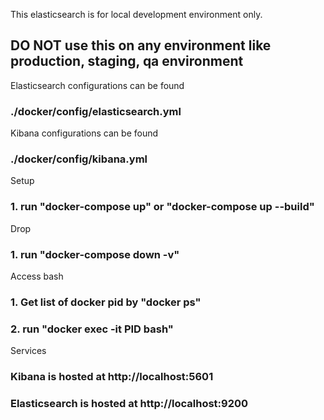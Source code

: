 This elasticsearch is for local development environment only.

## DO NOT use this on any environment like production, staging, qa environment

Elasticsearch configurations can be found
### ./docker/config/elasticsearch.yml

Kibana configurations can be found
### ./docker/config/kibana.yml


Setup

### 1. run "docker-compose up" or "docker-compose up --build"

Drop

### 1. run "docker-compose down -v"

Access bash
### 1. Get list of docker pid by "docker ps"
### 2. run "docker exec -it PID bash"


Services

### Kibana is hosted at http://localhost:5601
### Elasticsearch is hosted at http://localhost:9200